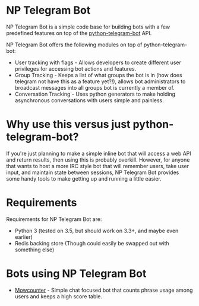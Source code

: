 # NP Telegram Bot

NP Telegram Bot is a simple code base for building bots with a few
predefined features on top of the
[python-telegram-bot](http://github.com/python-telegram-bot/python-telegram-bot)
API.

NP Telegram Bot offers the following modules on top of python-telegram-bot:

- User tracking with flags - Allows developers to create different
  user privileges for accessing bot actions and features.
- Group Tracking - Keeps a list of what groups the bot is in (how does
  telegram not have this as a feature yet?!), allows bot
  administrators to broadcast messages into all groups bot is
  currently a member of.
- Conversation Tracking - Uses python generators to make holding
  asynchronous conversations with users simple and painless.

# Why use this versus just python-telegram-bot?

If you're just planning to make a simple inline bot that will access a
web API and return results, then using this is probably overkill.
However, for anyone that wants to host a more IRC style bot that will
remember users, take user input, and maintain state between sessions,
NP Telegram Bot provides some handy tools to make getting up and
running a little easier.

# Requirements

Requirements for NP Telegram Bot are:

- Python 3 (tested on 3.5, but should work on 3.3+, and maybe even earlier)
- Redis backing store (Though could easily be swapped out with something else)

# Bots using NP Telegram Bot

- [Mowcounter](http://github.com/qdot/mowcounter-telegram-bot) -
  Simple chat focused bot that counts phrase usage among users and
  keeps a high score table.
